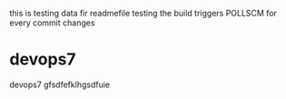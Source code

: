 this is testing data fir readmefile 
testing the build triggers POLLSCM for every commit changes 
# devops7
devops7
gfsdfefklhgsdfuie

